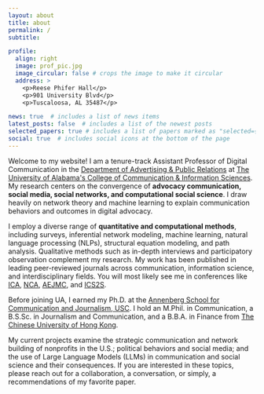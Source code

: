 ```yaml
---
layout: about
title: about
permalink: /
subtitle: 

profile:
  align: right
  image: prof_pic.jpg
  image_circular: false # crops the image to make it circular
  address: >
    <p>Reese Phifer Hall</p>
    <p>901 University Blvd</p>
    <p>Tuscaloosa, AL 35487</p>

news: true  # includes a list of news items
latest_posts: false  # includes a list of the newest posts
selected_papers: true # includes a list of papers marked as "selected={true}"
social: true  # includes social icons at the bottom of the page
---
```


Welcome to my website! I am a tenure-track Assistant Professor of Digital Communication in the [Department of Advertising & Public Relations](https://cis.ua.edu/departments/apr/) at [The University of Alabama's College of Communication & Information Sciences](https://cis.ua.edu). My research centers on the convergence of **advocacy communication, social media, social networks, and computational social science**. I draw heavily on network theory and machine learning to explain communication behaviors and outcomes in digital advocacy.

I employ a diverse range of **quantitative and computational methods**, including surveys, inferential network modeling, machine learning, natural language processing (NLPs), structural equation modeling, and path analysis. Qualitative methods such as in-depth interviews and participatory observation complement my research. My work has been published in leading peer-reviewed journals across communication, information science, and interdisciplinary fields. You will most likely see me in conferences like [ICA](https://www.icahdq.org), [NCA](https://www.natcom.org), [AEJMC](https://www.aejmc.org), and [ICS2S](https://ic2s2-2024.org).

Before joining UA, I earned my Ph.D. at the [Annenberg School for Communication and Journalism, USC](https://annenberg.usc.edu). I hold an M.Phil. in Communication, a B.S.Sc. in Journalism and Communication, and a B.B.A. in Finance from [The Chinese University of Hong Kong](https://www.cuhk.edu.hk).

My current projects examine the strategic communication and network building of nonprofits in the U.S.; political behaviors and social media; and the use of Large Language Models (LLMs) in communication and social science and their consequences. If you are interested in these topics, please reach out for a collaboration, a conversation, or simply, a recommendations of my favorite paper.


